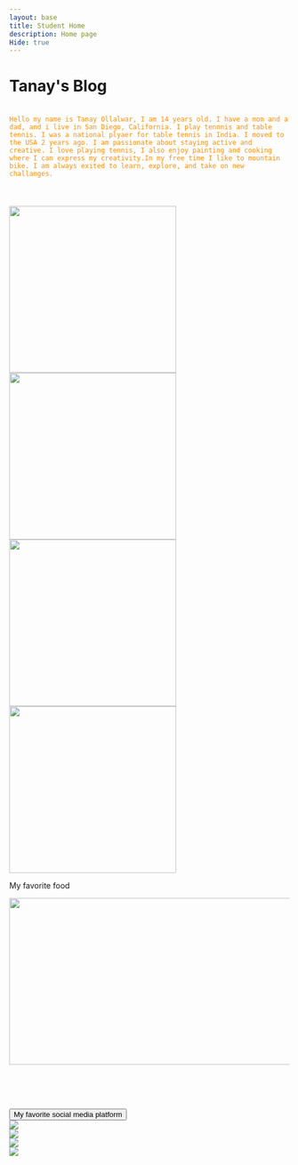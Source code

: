 ```yaml
---
layout: base
title: Student Home
description: Home page 
Hide: true
---
```



# Tanay's Blog

<br>
<code style="color : darkorange">Hello my name is Tanay Ollalwar, I am 14 years old. I have a mom and a dad, and i live in San Diego, California. I play tennnis and table tennis. I was a national plyaer for table tennis in India. I moved to the USA 2 years ago. I am passionate about staying active and creative. I love playing tennis, I also enjoy painting and cooking where I can express my creativity.In my free time I like to mountain bike. I am always exited to learn, explore, and take on new challanges.</code>
<br><br> <br><br>

<div class="row">
    <div class="column">
<img src="https://magazine.fortevillageresort.com/wp-content/uploads/2022/01/tennis-770x513.jpg" width="300" height="300">


<img src="https://media.istockphoto.com/id/1477430966/photo/woman-preparing-quinoa-vegetable-mix-cooked-in-a-frying-pan.jpg?s=612x612&w=0&k=20&c=eGlflJ8A7Kg8SbidqJxDp9hzbG0ETt3saS7Z4Sf250g=" width="300" height="300" >

</div>



<div class="row">
    <div class="column">
<img src="https://www.lookoutvt.com/wp-content/uploads/2023/06/AdobeStock_593082107-scaled-e1692656084718.jpeg" width="300" height="300">


<img src="https://shwetainthekitchen.com/wp-content/uploads/2020/03/IMG_7944-scaled.jpg" width="300" height="300">


My favorite food
</div>

<img src="https://upload.wikimedia.org/wikipedia/en/thumb/4/41/Flag_of_India.svg/1920px-Flag_of_India.svg.png" width="550" height="300">

<br><br><br>

<a href="https://www.youtube.com/">
<button>My favorite social media platform</button>
</a>



<div class="row">
  <div class="column">
    <img src="wedding.jpg">
  </div>
  <div class="column">
    <img src="underwater.jpg">
  </div>
</div>
<div class="row">
  <div class="column">
    <img src="wedding.jpg">
  </div>
  <div class="column">
    <img src="underwater.jpg">
  </div>
</div>